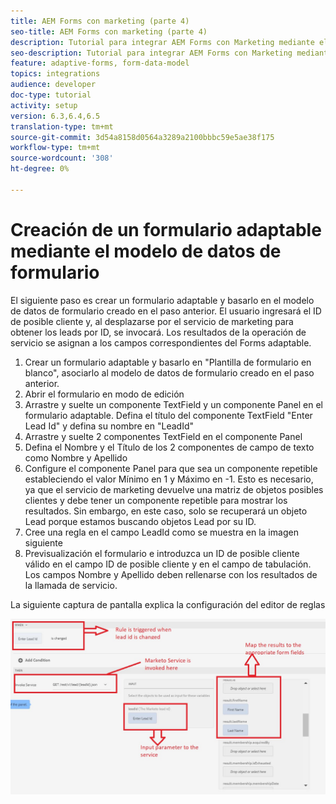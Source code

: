 ```yaml
---
title: AEM Forms con marketing (parte 4)
seo-title: AEM Forms con marketing (parte 4)
description: Tutorial para integrar AEM Forms con Marketing mediante el Modelo de datos de formulario de AEM Forms.
seo-description: Tutorial para integrar AEM Forms con Marketing mediante el Modelo de datos de formulario de AEM Forms.
feature: adaptive-forms, form-data-model
topics: integrations
audience: developer
doc-type: tutorial
activity: setup
version: 6.3,6.4,6.5
translation-type: tm+mt
source-git-commit: 3d54a8158d0564a3289a2100bbbc59e5ae38f175
workflow-type: tm+mt
source-wordcount: '308'
ht-degree: 0%

---
```



# Creación de un formulario adaptable mediante el modelo de datos de formulario

El siguiente paso es crear un formulario adaptable y basarlo en el modelo de datos de formulario creado en el paso anterior.
El usuario ingresará el ID de posible cliente y, al desplazarse por el servicio de marketing para obtener los leads por ID, se invocará. Los resultados de la operación de servicio se asignan a los campos correspondientes del Forms adaptable.

1. Crear un formulario adaptable y basarlo en &quot;Plantilla de formulario en blanco&quot;, asociarlo al modelo de datos de formulario creado en el paso anterior.
1. Abrir el formulario en modo de edición
1. Arrastre y suelte un componente TextField y un componente Panel en el formulario adaptable. Defina el título del componente TextField &quot;Enter Lead Id&quot; y defina su nombre en &quot;LeadId&quot;
1. Arrastre y suelte 2 componentes TextField en el componente Panel
1. Defina el Nombre y el Título de los 2 componentes de campo de texto como Nombre y Apellido
1. Configure el componente Panel para que sea un componente repetible estableciendo el valor Mínimo en 1 y Máximo en -1. Esto es necesario, ya que el servicio de marketing devuelve una matriz de objetos posibles clientes y debe tener un componente repetible para mostrar los resultados. Sin embargo, en este caso, solo se recuperará un objeto Lead porque estamos buscando objetos Lead por su ID.
1. Cree una regla en el campo LeadId como se muestra en la imagen siguiente
1. Previsualización el formulario e introduzca un ID de posible cliente válido en el campo ID de posible cliente y en el campo de tabulación. Los campos Nombre y Apellido deben rellenarse con los resultados de la llamada de servicio.

La siguiente captura de pantalla explica la configuración del editor de reglas

![ruleeditor](assets/ruleeditor.jfif)
